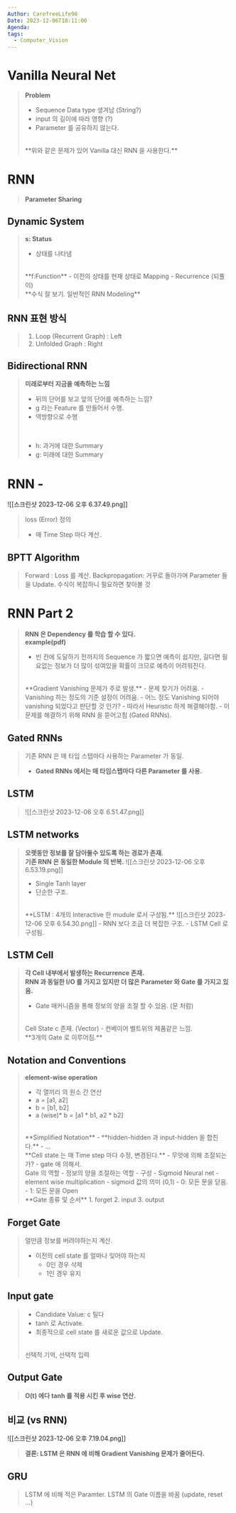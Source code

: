 ```yaml
---
Author: CarefreeLife98
Date: 2023-12-06T18:11:00
Agenda: 
tags:
  - Computer_Vision
---
```

# Vanilla Neural Net
> **Problem**
> - Sequence Data type 생겨남 (String?)
> - input 의 길이에 따라 영향 (?)
> - Parameter 를 공유하지 않는다.
> <br>
> **위와 같은 문제가 있어 Vanilla 대신 RNN 을 사용한다.**

# RNN
> **Parameter Sharing**

## Dynamic System
> **s: Status**
> - 상태를 나타냄
> <br>
> **f:Function**
> - 이전의 상태를 현재 상태로 Mapping
> - Recurrence (되풀이)
> <br>
> **수식 잘 보기. 일반적인 RNN Modeling**

## RNN 표현 방식
> 1. Loop (Recurrent Graph) : Left
> 2. Unfolded Graph : Right

## Bidirectional RNN
> **미래로부터 지금을 예측하는 느낌**
> - 뒤의 단어를 보고 앞의 단어를 예측하는 느낌?
> - g 라는 Feature 를 만들어서 수행.
> - 역방향으로 수행
> <br>
> 
> - h: 과거에 대한 Summary
> - g: 미래에 대한 Summary

# RNN - 
![[스크린샷 2023-12-06 오후 6.37.49.png]]
> loss (Error) 정의
> - 매 Time Step 마다 계산.

## BPTT Algorithm
> Forward : Loss 를 계산.
> Backpropagation: 거꾸로 돌아가며 Parameter 들을 Update.
> 수식이 복잡하니 필요하면 찾아볼 것




# RNN Part 2
> **RNN 은 Dependency 를 학습 할 수 있다.**
> <br>
> **example(pdf)**
> - 빈 칸에 도달하기 전까지의 Sequence 가 짧으면 예측이 쉽지만, 길다면 필요없는 정보가 더 많이 섞여있을 확률이 크므로 예측이 어려워진다.
> <br>
> **Gradient Vanishing 문제가 주로 발생.**
> - 문제 찾기가 어려움.
> 	- Vanishing 하는 정도의 기준 설정이 어려움.
> 	- 어느 정도 Vanishing 되어야 vanishing 되었다고 판단할 것 인가?
> - 따라서 Heuristic 하게 해결해야함.
> 	- 이 문제를 해결하기 위해 RNN 을 뜯어고침 (Gated RNNs).

## Gated RNNs
> 기존 RNN 은 매 타입 스텝마다 사용하는 Parameter 가 동일.
> - **Gated RNNs 에서는 매 타임스텝마다 다른 Parameter 를 사용.**

## LSTM
> ![[스크린샷 2023-12-06 오후 6.51.47.png]]

## LSTM networks
> **오랫동안 정보를 잘 담아둘수 있도록 하는 경로가 존재.**
> <br>
> **기존 RNN 은 동일한 Module 의 반복.**
> ![[스크린샷 2023-12-06 오후 6.53.19.png]]
> - Single Tanh layer
> - 단순한 구조.
> <br>
> **LSTM : 4개의 Interactive 한 mudule 로서 구성됨.**
> ![[스크린샷 2023-12-06 오후 6.54.30.png]]
> - RNN 보다 조금 더 복잡한 구조.
> - LSTM Cell 로 구성됨.

## LSTM Cell
> **각 Cell 내부에서 발생하는 Recurrence 존재.**
> <br>
> **RNN 과 동일한 I/O 를 가지고 있지만 더 많은 Parameter 와 Gate 를 가지고 있음.**
> - Gate 매커니즘을 통해 정보의 양을 조절 할 수 있음. (문 처럼)
> <br>
> Cell State c 존재. (Vector)
> - 컨베이어 벨트위의 제품같은 느낌.
> <br>
> **3개의 Gate 로 이루어짐.**

## Notation and Conventions
> **element-wise operation**
> - 각 열끼리 의 원소 간 연산
> - a = \[a1, a2]
> - b = \[b1, b2]
> - a (wise)* b = \[a1 * b1, a2 * b2]
> <br>
> **Simplified Notation**
> - **hidden-hidden 과 input-hidden 을 합친다.**
> -  ...
> <br>
> **Cell state 는 매 Time step 마다 수정, 변경된다.**
> - 무엇에 의해 조절되는가?
> 	- gate 에 의해서.
> <br>
> Gate 의 역할
> - 정보의 양을 조절하는 역할
> - 구성
> 	- Sigmoid Neural net
> 	- element wise multiplication
> - sigmoid 값의 의미 (0,1)
> 	- 0: 모든 문을 닫음.
> 	- 1: 모든 문을 Open
> <br>
> **Gate 종류 및 순서**
> 1. forget
> 2. input
> 3. output

## Forget Gate
> 얼만큼 정보를 버려야하는지 계산.
> - 이전의 cell state 를 얼마나 잊어야 하는지
> 	- 0인 경우 삭제
> 	- 1인 경우 유지

## Input gate
> - Candidate Value: c 틸다
> - tanh 로 Activate.
> - 최종적으로 cell state 를 새로운 값으로 Update.
> <br>
> 선택적 기억, 선택적 입력

## Output Gate
> **O(t) 에다 tanh 를 적용 시킨 후 wise 연산.**

## 비교 (vs RNN)
![[스크린샷 2023-12-06 오후 7.19.04.png]]
> **결론: LSTM 은 RNN 에 비해 Gradient Vanishing 문제가 줄어든다.**

## GRU
> LSTM 에 비해 적은 Paramter.
> LSTM 의 Gate 이름을 바꿈 (update, reset ...)